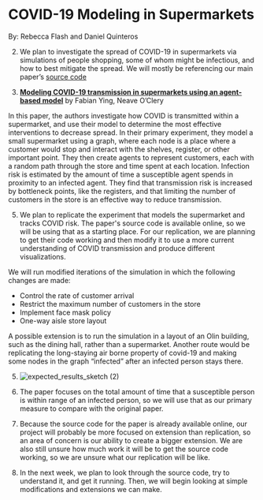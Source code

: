 # COVID-19 Modeling in Supermarkets

By: Rebecca Flash and Daniel Quinteros

2. We plan to investigate the spread of COVID-19 in supermarkets via simulations of people shopping, some of whom might be infectious, and how to best mitigate the spread. We will mostly be referencing our main paper’s [source code](https://www.semanticscholar.org/reader/17a2627fca7585df99f9d214831992a3756ed772)

3. [**Modeling COVID-19 transmission in supermarkets using an agent-based model**](https://www.semanticscholar.org/reader/17a2627fca7585df99f9d214831992a3756ed772) by Fabian Ying, Neave O’Clery

In this paper, the authors investigate how COVID is transmitted within a supermarket, and use their model to determine the most effective interventions to decrease spread. In their primary experiment, they model a small supermarket using a graph, where each node is a place where a customer would stop and interact with the shelves, register, or other important point. They then create agents to represent customers, each with a random path through the store and time spent at each location. Infection risk is estimated by the amount of time a susceptible agent spends in proximity to an infected agent. They find that transmission risk is increased by bottleneck points, like the registers, and that limiting the number of customers in the store is an effective way to reduce transmission.

5. We plan to replicate the experiment that models the supermarket and tracks COVID risk. The paper's source code is available online, so we will be using that as a starting place. For our replication, we are planning to get their code working and then modify it to use a more current understanding of COVID transmission and produce different visualizations. 

We will run modified iterations of the simulation in which the following changes are made:
- Control the rate of customer arrival
- Restrict the maximum number of customers in the store
- Implement face mask policy
- One-way aisle store layout

A possible extension is to run the simulation in a layout of an Olin building, such as the dining hall, rather than a supermarket. Another route would be replicating the long-staying air borne property of covid-19 and making some nodes in the graph “infected” after an infected person stays there.

5. ![expected_results_sketch (2)](https://github.com/RebeccaFlach/covid-modeling/assets/47285707/54c7595f-0f55-4f01-b93b-a93c34377e65)

6. The paper focuses on the total amount of time that a susceptible person is within range of an infected person, so we will use that as our primary measure to compare with the original paper. 

7. Because the source code for the paper is already available online, our project will probably be more focused on extension than replication, so an area of concern is our ability to create a bigger extension. We are also still unsure how much work it will be to get the source code working, so we are unsure what our replication will be like. 

8. In the next week, we plan to look through the source code, try to understand it, and get it running. Then, we will begin looking at simple modifications and extensions we can make. 
